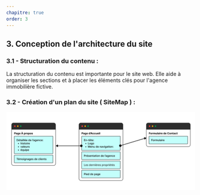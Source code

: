 ```yaml
---
chapitre: true
order: 3
---
```


## 3. Conception de l'architecture du site


### 3.1 - Structuration du contenu :
La structuration du contenu est importante pour le site web. Elle aide à organiser les sections et à placer les éléments clés pour l'agence immobilière fictive.

### 3.2 - Création d'un plan du site ( SiteMap ) :
![alt text](site_map.png)
